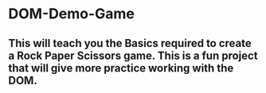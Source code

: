 # DOM-Demo-Game
## This will teach you the Basics required to create a Rock Paper Scissors game. This is a fun project that will give more practice working with the DOM.

